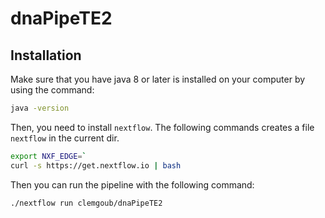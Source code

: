# dnaPipeTE2

## Installation

Make sure that you have java 8 or later is installed
on your computer by using the command:

```bash
java -version 
```

Then, you need to install `nextflow`.
The following commands creates a file `nextflow` in the current dir.

```bash
export NXF_EDGE=`
curl -s https://get.nextflow.io | bash
```

Then you can run the pipeline with the following command:

```bash
./nextflow run clemgoub/dnaPipeTE2
```

